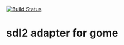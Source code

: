 [![Build Status](https://travis-ci.org/GomeBox/sdl2.svg?branch=main)](https://travis-ci.org/GomeBox/sdl2)

# sdl2 adapter for gome

